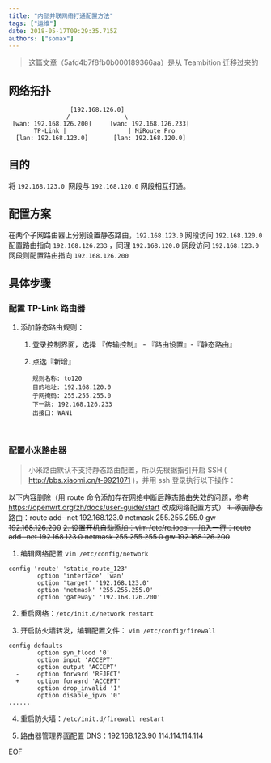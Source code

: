 ```yaml
---
title: "内部并联网络打通配置方法"
tags: ["运维"]
date: 2018-05-17T09:29:35.715Z
authors: ["somax"]
---
```


> 这篇文章（5afd4b7f8fb0b000189366aa）是从 Teambition 迁移过来的

## 网络拓扑

```
                 [192.168.126.0]
                /               \
 [wan: 192.168.126.200]     [wan: 192.168.126.233]
       TP-Link |                 | MiRoute Pro
  [lan: 192.168.123.0]       [lan: 192.168.120.0]
```



## 目的

将 `192.168.123.0 `网段与 `192.168.120.0` 网段相互打通。



## 配置方案

在两个子网路由器上分别设置静态路由，`192.168.123.0` 网段访问 `192.168.120.0` 配置路由指向 `192.168.126.233`  ，同理  `192.168.120.0` 网段访问  `192.168.123.0` 网段则配置路由指向 `192.168.126.200`  



## 具体步骤

### 配置 TP-Link 路由器

1. 添加静态路由规则：

   1. 登录控制界面，选择 『传输控制』 - 『路由设置』-『静态路由』

   2. 点选『新增』

      ```
      规则名称: to120
      目的地址: 192.168.120.0
      子网掩码: 255.255.255.0
      下一跳: 192.168.126.233
      出接口: WAN1

      ```

      ​

### 配置小米路由器

> 小米路由默认不支持静态路由配置，所以先根据指引开启 SSH ( http://bbs.xiaomi.cn/t-9921071 )，并用 ssh 登录执行以下操作：


以下内容删除（用 route 命令添加存在网络中断后静态路由失效的问题，参考 https://openwrt.org/zh/docs/user-guide/start 改成网络配置方式）
~~1. 添加静态路由：route add -net 192.168.123.0 netmask 255.255.255.0 gw 192.168.126.200~~
~~2. 设置开机自动添加：vim /etc/rc.local ，加入一行：route add -net 192.168.123.0 netmask 255.255.255.0 gw 192.168.126.200~~

1. 编辑网络配置 `vim /etc/config/network`

``` 
config 'route' 'static_route_123'
        option 'interface' 'wan'
        option 'target' '192.168.123.0'
        option 'netmask' '255.255.255.0'
        option 'gateway' '192.168.126.200'
```

2. 重启网络：`/etc/init.d/network restart`


3. 开启防火墙转发，编辑配置文件： `vim /etc/config/firewall`

```
config defaults
        option syn_flood '0'
        option input 'ACCEPT'
        option output 'ACCEPT'
  -     option forward 'REJECT'
  +     option forward 'ACCEPT'
        option drop_invalid '1'
        option disable_ipv6 '0'
......
```

4. 重启防火墙：`/etc/init.d/firewall restart`

5. 路由器管理界面配置 DNS：192.168.123.90 114.114.114.114

EOF
